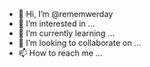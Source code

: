 - 👋 Hi, I’m @rememwerday
- 👀 I’m interested in ...
- 🌱 I’m currently learning ...
- 💞️ I’m looking to collaborate on ...
- 📫 How to reach me ...

<!---
rememwerday/rememwerday is a ✨ special ✨ repository because its `README.md` (this file) appears on your GitHub profile.
You can click the Preview link to take a look at your changes.
--->
